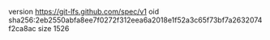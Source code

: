 version https://git-lfs.github.com/spec/v1
oid sha256:2eb2550abfa8ee7f0272f312eea6a2018e1f52a3c65f73bf7a2632074f2ca8ac
size 1526
